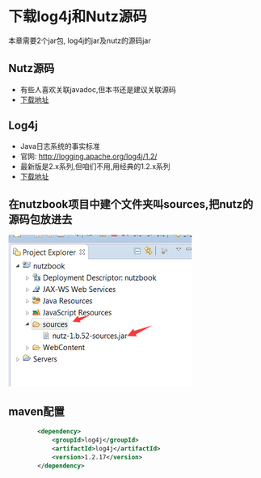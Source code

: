 # 下载log4j和Nutz源码

本章需要2个jar包, log4j的jar及nutz的源码jar

## Nutz源码

* 有些人喜欢关联javadoc,但本书还是建议关联源码
* [下载地址](https://jfrog.nutz.cn/artifactory/jcenter/org/nutz/nutz/1.r.60/nutz-1.r.60-sources.jar)

## Log4j

* Java日志系统的事实标准
* 官网: http://logging.apache.org/log4j/1.2/
* 最新版是2.x系列,但咱们不用,用经典的1.2.x系列
* [下载地址](https://jfrog.nutz.cn/artifactory/jcenter/log4j/log4j/1.2.17/log4j-1.2.17.jar)

## 在nutzbook项目中建个文件夹叫sources,把nutz的源码包放进去

![源码包放置位置](images/download_log4j.png)

## maven配置

```xml
		<dependency>
			<groupId>log4j</groupId>
			<artifactId>log4j</artifactId>
			<version>1.2.17</version>
		</dependency>
```

